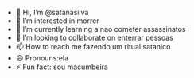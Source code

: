 - 👋 Hi, I’m @satanasilva
- 👀 I’m interested in morrer
- 🌱 I’m currently learning a nao cometer assassinatos
- 💞️ I’m looking to collaborate on enterrar pessoas 
- 📫 How to reach me fazendo um ritual satanico 
- 😄 Pronouns:ela
- ⚡ Fun fact: sou macumbeira 

<!---
satanasilva/satanasilva is a ✨ special ✨ repository because its `README.md` (this file) appears on your GitHub profile.
You can click the Preview link to take a look at your changes.
--->

